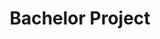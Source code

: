 ---
layout: default
title: Bachelor Project
description: This was the final project of my engineering degree. It was a comparison between mobile and installed virtual reality with focus on object manipulation. The project made use of the game engine Unity to create tasks in which we could measure user performance across the mobile and installed VR platforms.
thumbnail: images/GhostObjects.png
readmore : #
---